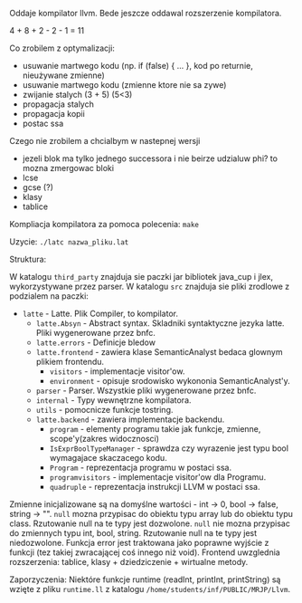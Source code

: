 Oddaje kompilator llvm. Bede jeszcze oddawal rozszerzenie kompilatora.

4 + 8 + 2 - 2 - 1 = 11

Co zrobilem z optymalizacji:
- usuwanie martwego kodu (np. if (false) { ... }, kod po returnie, nieużywane zmienne)
- usuwanie martwego kodu (zmienne ktore nie sa zywe)
- zwijanie stalych (3 + 5) (5<3)
- propagacja stalych
- propagacja kopii
- postac ssa

Czego nie zrobilem a chcialbym w nastepnej wersji
- jezeli blok ma tylko jednego successora i nie beirze udzialuw phi? to mozna zmergowac bloki
- lcse
- gcse (?)
- klasy
- tablice


Kompliacja kompilatora za pomoca polecenia: `make`

Uzycie: `./latc nazwa_pliku.lat`

Struktura:

W katalogu `third_party` znajduja sie paczki jar bibliotek java_cup i jlex, wykorzystywane przez parser. W katalogu `src` znajduja
sie pliki zrodlowe z podzialem na paczki:
- `latte` - Latte. Plik Compiler, to kompilator.
  - `latte.Absyn` - Abstract syntax. Skladniki syntaktyczne jezyka latte. Pliki wygenerowane przez bnfc.
  - `latte.errors` - Definicje bledow
  - `latte.frontend` - zawiera klase SemanticAnalyst bedaca glownym plikiem frontendu.
      - `visitors` - implementacje visitor'ow.
      - `environment` - opisuje srodowisko wykononia SemanticAnalyst'y.
  - `parser` - Parser. Wszystkie pliki wygenerowane przez bnfc.
  - `internal` - Typy wewnętrzne kompilatora. 
  - `utils` - pomocnicze funkcje tostring.
  - `latte.backend` - zawiera implementacje backendu.
    - `program` - elementy programu takie jak funkcje, zmienne, scope'y(zakres widocznosci)
    - `IsExprBoolTypeManager` - sprawdza czy wyrazenie jest typu bool wymagajace skaczacego kodu.
    - `Program` - reprezentacja programu w postaci ssa.
    - `programvisitors` - implementacje visitor'ow dla Programu.
    - `quadruple` - reprezentacja instrukcji LLVM w postaci ssa.



Zmienne inicjalizowane są na domyślne wartości - int -> 0, bool -> false, string -> "".
`null` mozna przypisac do obiektu typu array lub do obiektu typu class. Rzutowanie null na te typy jest dozwolone.
`null` nie mozna przypisac do zmiennych typu int, bool, string. Rzutowanie null na te typy jest niedozwolone.
Funkcja error jest traktowana jako poprawne wyjście z funkcji (tez takiej zwracającej coś innego niż void).
Frontend uwzglednia rozszerzenia: tablice, klasy + dziedziczenie + wirtualne metody.

Zaporzyczenia:
Niektóre funkcje runtime (readInt, printInt, printString) są wzięte z pliku `runtime.ll` z katalogu `/home/students/inf/PUBLIC/MRJP/Llvm`.
````